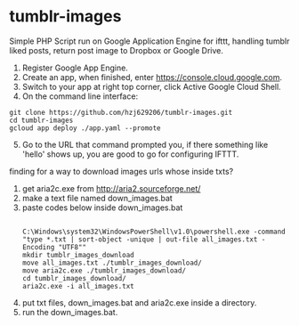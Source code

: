 tumblr-images
=============

Simple PHP Script run on Google Application Engine for ifttt, handling tumblr liked posts, return post image to Dropbox or Google Drive.

1. Register Google App Engine.
2. Create an app, when finished, enter https://console.cloud.google.com.
3. Switch to your app at right top corner, click Active Google Cloud Shell.
4. On the command line interface:

  ```
  git clone https://github.com/hzj629206/tumblr-images.git
  cd tumblr-images
  gcloud app deploy ./app.yaml --promote
  ```

5. Go to the URL that command prompted you, if there something like 'hello' shows up, you are good to go for configuring IFTTT.

finding for a way to download images urls whose inside txts?

1. get aria2c.exe from http://aria2.sourceforge.net/
2. make a text file named down_images.bat
3. paste codes below inside down_images.bat
    ```
    
    C:\Windows\system32\WindowsPowerShell\v1.0\powershell.exe -command "type *.txt | sort-object -unique | out-file all_images.txt -Encoding "UTF8""
    mkdir tumblr_images_download
    move all_images.txt ./tumblr_images_download/
    move aria2c.exe ./tumblr_images_download/
    cd tumblr_images_download/
    aria2c.exe -i all_images.txt
    
    ```
4. put txt files, down_images.bat and aria2c.exe inside a directory.
5. run the down_images.bat.

